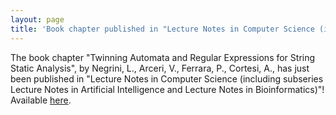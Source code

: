 ```yaml
---
layout: page
title: 'Book chapter published in "Lecture Notes in Computer Science (including subseries Lecture Notes in Artificial Intelligence and Lecture Notes in Bioinformatics)"'
---
```


The book chapter "Twinning Automata and Regular Expressions for String Static Analysis", by Negrini, L., Arceri, V., Ferrara, P., Cortesi, A., has just been published in "Lecture Notes in Computer Science (including subseries Lecture Notes in Artificial Intelligence and Lecture Notes in Bioinformatics)"! Available [here](https://doi.org/10.1007/978-3-030-67067-2_13).
